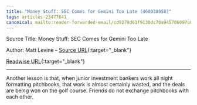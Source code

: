 ```yaml
---
title: "Money Stuff: SEC Comes for Gemini Too Late (460038958)"
tags: articles-23477641
canonical: mailto:reader-forwarded-email/cd9279d61f9130dc70a945706097a8a8
---
```


Source Title: Money Stuff: SEC Comes for Gemini Too Late

Author: Matt Levine - [Source URL](mailto:reader-forwarded-email/cd9279d61f9130dc70a945706097a8a8){:target="_blank"}

[Readwise URL](https://readwise.io/open/460038958){:target="_blank"}

---

Another lesson is that, when junior investment bankers work all night formatting pitchbooks, that work is almost certainly wasted, and the deals are being won on the golf course. Friends do not exchange pitchbooks with each other.
